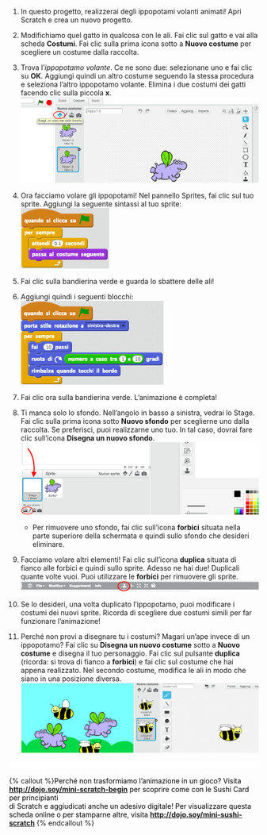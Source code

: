 1. In questo progetto, realizzerai degli ippopotami volanti animati! Apri Scratch e crea un nuovo progetto.

2. Modifichiamo quel gatto in qualcosa con le ali. Fai clic sul gatto e vai alla scheda **Costumi**. Fai clic sulla prima icona sotto a **Nuovo costume** per scegliere un costume dalla raccolta.   

3. Trova l’_ippopotamo volante_. Ce ne sono due: selezionane uno e fai clic su **OK**. Aggiungi quindi un altro costume seguendo la stessa procedura e seleziona l’altro ippopotamo volante. Elimina i due costumi dei gatti facendo clic sulla piccola **x**. ![](NewCostumesHippo.png)

4. Ora facciamo volare gli ippopotami! Nel pannello Sprites, fai clic sul tuo sprite. Aggiungi la seguente sintassi al tuo sprite: ![](ScratchBlocksA.png)

5. Fai clic sulla bandierina verde e guarda lo sbattere delle ali!

6. Aggiungi quindi i seguenti blocchi: ![](ScratchBlocksB.png)

7. Fai clic ora sulla bandierina verde. L’animazione è completa! 

8. Ti manca solo lo sfondo. Nell’angolo in basso a sinistra, vedrai lo Stage. Fai clic sulla prima icona sotto **Nuovo sfondo** per sceglierne uno dalla raccolta. Se preferisci, puoi realizzarne uno tuo. In tal caso, dovrai fare clic sull’icona **Disegna un nuovo sfondo**. ![](NewBackdropSmaller.png)
    * Per rimuovere uno sfondo, fai clic sull’icona **forbici** situata nella parte superiore della schermata e quindi sullo sfondo che desideri eliminare.

9. Facciamo volare altri elementi! Fai clic sull’icona **duplica** situata di fianco alle forbici e quindi sullo sprite. Adesso ne hai due! Duplicali quante volte vuoi. Puoi utilizzare le **forbici** per rimuovere gli sprite. ![](ScratchDuplicateBtnCircled.png)

10. Se lo desideri, una volta duplicato l’ippopotamo, puoi modificare i costumi dei nuovi sprite. Ricorda di scegliere due costumi simili per far funzionare l’animazione!

11. Perché non provi a disegnare tu i costumi?  Magari un’ape invece di un ippopotamo? Fai clic su **Disegna un nuovo costume** sotto a **Nuovo costume** e disegna il tuo personaggio. Fai clic sul pulsante **duplica** \(ricorda: si trova di fianco a **forbici**\) e fai clic sul costume che hai appena realizzato. Nel secondo costume, modifica le ali in modo che siano in una posizione diversa. ![](CostumesDrawBees.png)

![](whitespace_20_800.png)

{% callout %}<span style="color: #000000;">Perché non trasformiamo l’animazione in un gioco? Visita <b>http://dojo.soy/mini-scratch-begin</b> per scoprire come con le Sushi Card per principianti <br />di Scratch e aggiudicati anche un adesivo digitale! Per visualizzare questa scheda online o per stamparne altre, visita <b>http://dojo.soy/mini-sushi-scratch</b> </span>
{% endcallout %}